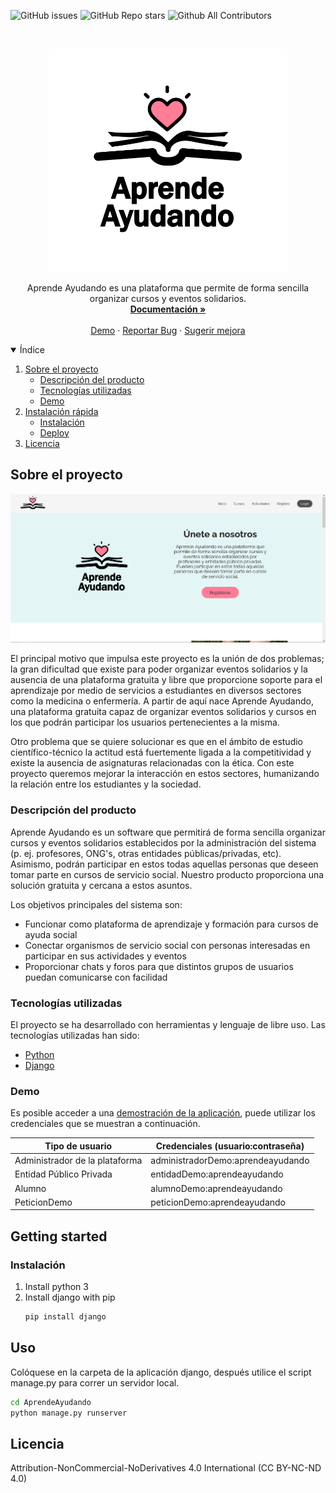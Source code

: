 ![GitHub issues](https://img.shields.io/github/issues/majochaves/AprendeAyudando?style=flat-square)
![GitHub Repo stars](https://img.shields.io/github/stars/majochaves/AprendeAyudando?style=flat-square)
![Github All Contributors](https://img.shields.io/github/all-contributors/majochaves/AprendeAyudando?style=flat-square)


<!-- PROJECT LOGO -->
<br />
<p align="center">
  <a href="https://github.com/othneildrew/Best-README-Template">
    <img src="https://github.com/memoriasIT/AprendeAyudando/blob/main/AprendeAyudando/AprendeAyudando/static/general/images/logoTransparent.png" alt="Aprende Ayudando" width="380" >
  </a>

  <p align="center">
    Aprende Ayudando es una plataforma que permite de forma sencilla
  <br />
  organizar cursos y eventos solidarios.
    <br />
    <a href="https://github.com/memoriasIT/AprendeAyudando/"><strong>Documentación »</strong></a>
    <br />
    <br />
    <a href="https://aprendeayudando.herokuapp.com/">Demo</a>
    ·
    <a href="https://github.com/memoriasIT/AprendeAyudando/issues">Reportar Bug</a>
    ·
    <a href="https://github.com/memoriasIT/AprendeAyudando/issues">Sugerir mejora</a>
  </p>
</p>



<!-- TABLE OF CONTENTS -->
<details open="open">
  <summary>Índice</summary>
  <ol>
    <li>
      <a href="#sobre-el-proyecto">Sobre el proyecto</a>
      <ul>
        <li><a href="#descripción-del-producto">Descripción del producto</a></li>
        <li><a href="#tecnologías-utilizadas">Tecnologías utilizadas</a></li>
        <li><a href="#demo">Demo</a></li>
      </ul>
    </li>
    <li>
      <a href="#getting-started">Instalación rápida</a>
      <ul>
        <li><a href="#instalación">Instalación</a></li>
        <li><a href="#uso">Deploy</a></li>
      </ul>
    </li>
    <li><a href="#licencia">Licencia</a></li>
  </ol>
</details>



<!-- ABOUT THE PROJECT -->
## Sobre el proyecto
![!Screenshot](https://raw.githubusercontent.com/memoriasIT/AprendeAyudando/main/AprendeAyudando/AprendeAyudando/static/general/images/apay.PNG?token=AHVEJZQSOCOFTLEGPCBMYDS73JU3K)

El principal motivo que impulsa este proyecto es la unión de dos problemas; la gran dificultad que existe para poder organizar eventos solidarios y la ausencia de una plataforma gratuita y libre que proporcione soporte para el aprendizaje por medio de servicios a estudiantes en diversos sectores como la medicina o enfermería. A partir de aquí nace Aprende Ayudando, una plataforma gratuita capaz de organizar eventos solidarios y cursos en los que podrán participar los usuarios pertenecientes a la misma.

Otro problema que se quiere solucionar es que en el ámbito de estudio científico-técnico la actitud está fuertemente ligada a la competitividad y existe la ausencia de asignaturas relacionadas con la ética. Con este proyecto queremos mejorar la interacción en estos sectores, humanizando la relación entre los estudiantes y la sociedad.

### Descripción del producto

Aprende Ayudando es un software que permitirá de forma sencilla organizar cursos y eventos solidarios establecidos por la administración del sistema (p. ej. profesores, ONG's, otras entidades públicas/privadas, etc). Asimismo, podrán participar en estos  todas aquellas personas que deseen tomar parte en cursos de servicio social. Nuestro producto proporciona una solución gratuita y cercana a estos asuntos.

Los objetivos principales del sistema son:
* Funcionar como plataforma de aprendizaje y formación para cursos de ayuda social
* Conectar organismos de servicio social con personas interesadas en participar en sus actividades y eventos
* Proporcionar chats y foros para que distintos grupos de usuarios puedan comunicarse con facilidad

### Tecnologías utilizadas

El proyecto se ha desarrollado con herramientas y lenguaje de libre uso. Las tecnologías utilizadas han sido:
* [Python](https://www.python.org/)
* [Django](https://www.djangoproject.com/)

### Demo

Es posible acceder a una [demostración de la aplicación](https://aprendeayudando.herokuapp.com/), puede utilizar los credenciales que se muestran a continuación.


| Tipo de usuario                | Credenciales (usuario:contraseña) |
|--------------------------------|-----------------------------------|
| Administrador de la plataforma | administradorDemo:aprendeayudando |
| Entidad Público Privada        | entidadDemo:aprendeayudando       |
| Alumno                         | alumnoDemo:aprendeayudando        |
| PeticionDemo                   | peticionDemo:aprendeayudando      |


<!-- GETTING STARTED -->
## Getting started


### Instalación

1. Install python 3
2. Install django with pip
   ```sh
   pip install django
   ```

<!-- USAGE EXAMPLES -->
## Uso

Colóquese en la carpeta de la aplicación django, después utilice el script manage.py para correr un servidor local.

   ```sh
   cd AprendeAyudando
   python manage.py runserver
   ```

<!-- LICENSE -->
## Licencia

Attribution-NonCommercial-NoDerivatives 4.0 International (CC BY-NC-ND 4.0)

